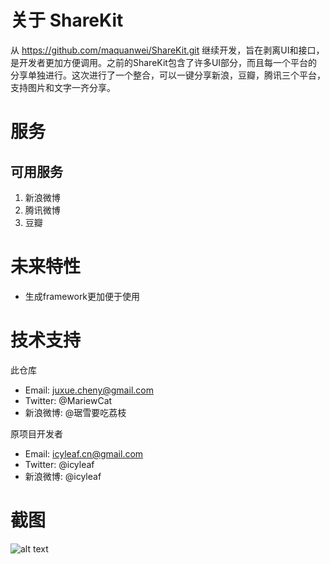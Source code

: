 # 关于 ShareKit

从 https://github.com/maquanwei/ShareKit.git 继续开发，旨在剥离UI和接口，是开发者更加方便调用。之前的ShareKit包含了许多UI部分，而且每一个平台的分享单独进行。这次进行了一个整合，可以一键分享新浪，豆瓣，腾讯三个平台，支持图片和文字一齐分享。


# 服务

## 可用服务

1. 新浪微博
3. 腾讯微博
4. 豆瓣


# 未来特性

* 生成framework更加便于使用


# 技术支持

此仓库
* Email: juxue.cheny@gmail.com
* Twitter: @MariewCat
* 新浪微博: @琚雪要吃荔枝

原项目开发者
* Email: icyleaf.cn@gmail.com
* Twitter: @icyleaf
* 新浪微博: @icyleaf


# 截图
![alt text](https://raw.github.com/juxuechen/ShareKit/cut-for-baby/share.jpg)